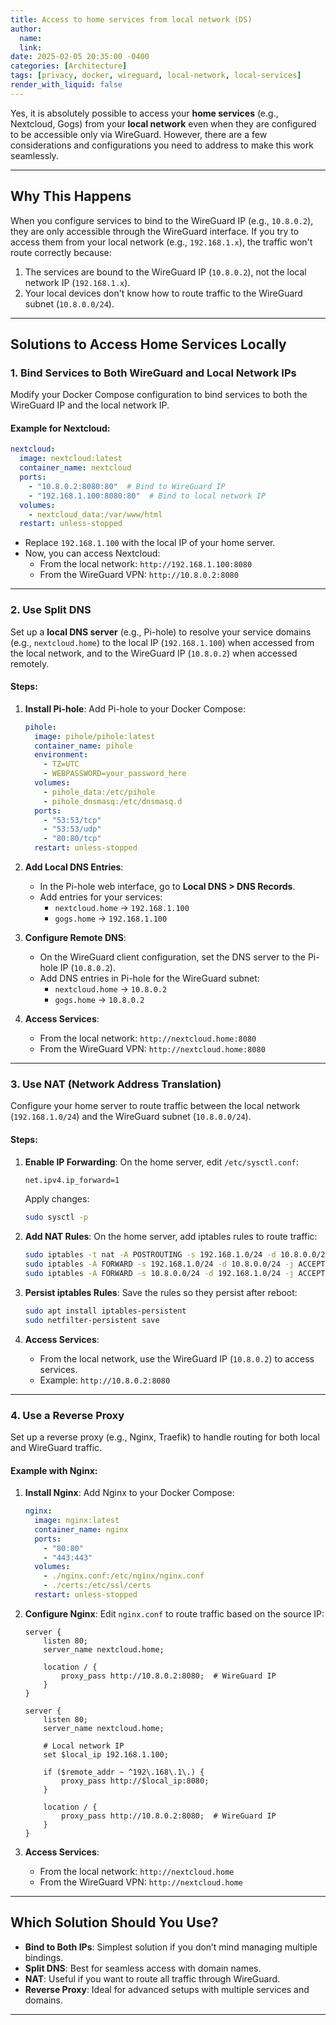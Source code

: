 ```yaml
---
title: Access to home services from local network (DS)
author:
  name: 
  link: 
date: 2025-02-05 20:35:00 -0400
categories: [Architecture]
tags: [privacy, docker, wireguard, local-network, local-services]
render_with_liquid: false
---
```


Yes, it is absolutely possible to access your **home services** (e.g., Nextcloud, Gogs) from your **local network** even when they are configured to be accessible only via WireGuard. However, there are a few considerations and configurations you need to address to make this work seamlessly.

---

## **Why This Happens**
When you configure services to bind to the WireGuard IP (e.g., `10.8.0.2`), they are only accessible through the WireGuard interface. If you try to access them from your local network (e.g., `192.168.1.x`), the traffic won't route correctly because:
1. The services are bound to the WireGuard IP (`10.8.0.2`), not the local network IP (`192.168.1.x`).
2. Your local devices don't know how to route traffic to the WireGuard subnet (`10.8.0.0/24`).

---

## **Solutions to Access Home Services Locally**

### **1. Bind Services to Both WireGuard and Local Network IPs**
Modify your Docker Compose configuration to bind services to both the WireGuard IP and the local network IP.

#### Example for Nextcloud:
```yaml
nextcloud:
  image: nextcloud:latest
  container_name: nextcloud
  ports:
    - "10.8.0.2:8080:80"  # Bind to WireGuard IP
    - "192.168.1.100:8080:80"  # Bind to local network IP
  volumes:
    - nextcloud_data:/var/www/html
  restart: unless-stopped
```

- Replace `192.168.1.100` with the local IP of your home server.
- Now, you can access Nextcloud:
  - From the local network: `http://192.168.1.100:8080`
  - From the WireGuard VPN: `http://10.8.0.2:8080`

---

### **2. Use Split DNS**
Set up a **local DNS server** (e.g., Pi-hole) to resolve your service domains (e.g., `nextcloud.home`) to the local IP (`192.168.1.100`) when accessed from the local network, and to the WireGuard IP (`10.8.0.2`) when accessed remotely.

#### Steps:
1. **Install Pi-hole**:
   Add Pi-hole to your Docker Compose:
   ```yaml
   pihole:
     image: pihole/pihole:latest
     container_name: pihole
     environment:
       - TZ=UTC
       - WEBPASSWORD=your_password_here
     volumes:
       - pihole_data:/etc/pihole
       - pihole_dnsmasq:/etc/dnsmasq.d
     ports:
       - "53:53/tcp"
       - "53:53/udp"
       - "80:80/tcp"
     restart: unless-stopped
   ```

2. **Add Local DNS Entries**:
   - In the Pi-hole web interface, go to **Local DNS > DNS Records**.
   - Add entries for your services:
     - `nextcloud.home` → `192.168.1.100`
     - `gogs.home` → `192.168.1.100`

3. **Configure Remote DNS**:
   - On the WireGuard client configuration, set the DNS server to the Pi-hole IP (`10.8.0.2`).
   - Add DNS entries in Pi-hole for the WireGuard subnet:
     - `nextcloud.home` → `10.8.0.2`
     - `gogs.home` → `10.8.0.2`

4. **Access Services**:
   - From the local network: `http://nextcloud.home:8080`
   - From the WireGuard VPN: `http://nextcloud.home:8080`

---

### **3. Use NAT (Network Address Translation)**
Configure your home server to route traffic between the local network (`192.168.1.0/24`) and the WireGuard subnet (`10.8.0.0/24`).

#### Steps:
1. **Enable IP Forwarding**:
   On the home server, edit `/etc/sysctl.conf`:
   ```bash
   net.ipv4.ip_forward=1
   ```
   Apply changes:
   ```bash
   sudo sysctl -p
   ```

2. **Add NAT Rules**:
   On the home server, add iptables rules to route traffic:
   ```bash
   sudo iptables -t nat -A POSTROUTING -s 192.168.1.0/24 -d 10.8.0.0/24 -j MASQUERADE
   sudo iptables -A FORWARD -s 192.168.1.0/24 -d 10.8.0.0/24 -j ACCEPT
   sudo iptables -A FORWARD -s 10.8.0.0/24 -d 192.168.1.0/24 -j ACCEPT
   ```

3. **Persist iptables Rules**:
   Save the rules so they persist after reboot:
   ```bash
   sudo apt install iptables-persistent
   sudo netfilter-persistent save
   ```

4. **Access Services**:
   - From the local network, use the WireGuard IP (`10.8.0.2`) to access services.
   - Example: `http://10.8.0.2:8080`

---

### **4. Use a Reverse Proxy**
Set up a reverse proxy (e.g., Nginx, Traefik) to handle routing for both local and WireGuard traffic.

#### Example with Nginx:
1. **Install Nginx**:
   Add Nginx to your Docker Compose:
   ```yaml
   nginx:
     image: nginx:latest
     container_name: nginx
     ports:
       - "80:80"
       - "443:443"
     volumes:
       - ./nginx.conf:/etc/nginx/nginx.conf
       - ./certs:/etc/ssl/certs
     restart: unless-stopped
   ```

2. **Configure Nginx**:
   Edit `nginx.conf` to route traffic based on the source IP:
   ```nginx
   server {
       listen 80;
       server_name nextcloud.home;

       location / {
           proxy_pass http://10.8.0.2:8080;  # WireGuard IP
       }
   }

   server {
       listen 80;
       server_name nextcloud.home;

       # Local network IP
       set $local_ip 192.168.1.100;

       if ($remote_addr ~ ^192\.168\.1\.) {
           proxy_pass http://$local_ip:8080;
       }

       location / {
           proxy_pass http://10.8.0.2:8080;  # WireGuard IP
       }
   }
   ```

3. **Access Services**:
   - From the local network: `http://nextcloud.home`
   - From the WireGuard VPN: `http://nextcloud.home`

---

## **Which Solution Should You Use?**
- **Bind to Both IPs**: Simplest solution if you don’t mind managing multiple bindings.
- **Split DNS**: Best for seamless access with domain names.
- **NAT**: Useful if you want to route all traffic through WireGuard.
- **Reverse Proxy**: Ideal for advanced setups with multiple services and domains.

---


